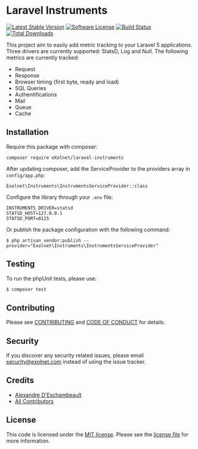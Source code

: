 # Laravel Instruments

[![Latest Stable Version](https://poser.pugx.org/eXolnet/laravel-instruments/v/stable?format=flat-square)](https://packagist.org/packages/eXolnet/laravel-instruments)
[![Software License](https://img.shields.io/badge/license-MIT-brightgreen.svg?style=flat-square)](LICENSE.md)
[![Build Status](https://img.shields.io/travis/eXolnet/laravel-instruments/master.svg?style=flat-square)](https://travis-ci.org/eXolnet/laravel-instruments)
[![Total Downloads](https://img.shields.io/packagist/dt/eXolnet/laravel-instruments.svg?style=flat-square)](https://packagist.org/packages/eXolnet/laravel-instruments)

This project aim to easily add metric tracking to your Laravel 5 applications. Three drivers are currently supported: StatsD, Log and Null. The following metrics are currently tracked:

* Request
* Response
* Browser timing (first byte, ready and load)
* SQL Queries
* Authentifications
* Mail
* Queue
* Cache

## Installation

Require this package with composer:

```
composer require eXolnet/laravel-instruments
```

After updating composer, add the ServiceProvider to the providers array in `config/app.php`:

```
Exolnet\Instruments\InstrumentsServiceProvider::class
```

Configure the library through your `.env` file:

```
INSTRUMENTS_DRIVER=statsd
STATSD_HOST=127.0.0.1
STATSD_PORT=8125
```

Or publish the package configuration with the following command:

```
$ php artisan vendor:publish --provider="Exolnet\Instruments\InstrumentsServiceProvider"
```


## Testing

To run the phpUnit tests, please use:

``` bash
$ composer test
```

## Contributing

Please see [CONTRIBUTING](CONTRIBUTING.md) and [CODE OF CONDUCT](CODE_OF_CONDUCT.md) for details.

## Security

If you discover any security related issues, please email security@exolnet.com instead of using the issue tracker.

## Credits

- [Alexandre D'Eschambeault](https://github.com/xel1045)
- [All Contributors](../../contributors)

## License

This code is licensed under the [MIT license](http://choosealicense.com/licenses/mit/). Please see the [license file](LICENSE) for more information.
